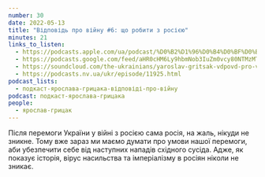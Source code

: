 ```yaml
---
number: 30
date: 2022-05-13
title: "Відповідь про війну #6: що робити з росією"
minutes: 21
links_to_listen:
  - https://podcasts.apple.com/ua/podcast/%D0%B2%D1%96%D0%B4%D0%BF%D0%BE%D0%B2%D1%96%D0%B4%D1%8C-%D0%BF%D1%80%D0%BE-%D0%B2%D1%96%D0%B9%D0%BD%D1%83-6-%D1%89%D0%BE-%D1%80%D0%BE%D0%B1%D0%B8%D1%82%D0%B8-%D0%B7-%D1%80%D0%BE%D1%81%D1%96%D1%94%D1%8E/id1546083745?i=1000561054602
  - https://podcasts.google.com/feed/aHR0cHM6Ly9hbmNob3IuZm0vcy80NTMzMTgxMC9wb2RjYXN0L3Jzcw/episode/OTc4NzE5NDAtMDNmOS00MDQ3LWI2YjktOGIyNzAxNmZhZWM4
  - https://soundcloud.com/the-ukrainians/yaroslav-gritsak-vdpovd-pro-vynu-6-shcho-robiti-z-rosyu?in=the-ukrainians/sets/muzykazist
  - https://podcasts.nv.ua/ukr/episode/11925.html
podcast_lists:
  - подкаст-ярослава-грицака-відповіді-про-війну
podcast: подкаст-ярослава-грицака
people:
  - ярослав-грицак
---
```


Після перемоги України у війні з росією сама росія, на жаль, нікуди не зникне.
Тому вже зараз ми маємо думати про умови нашої перемоги, аби убезпечити себе
від наступних нападів східного сусіда. Адже, як показує історія, вірус
насильства та імперіалізму в росіян ніколи не зникає.
